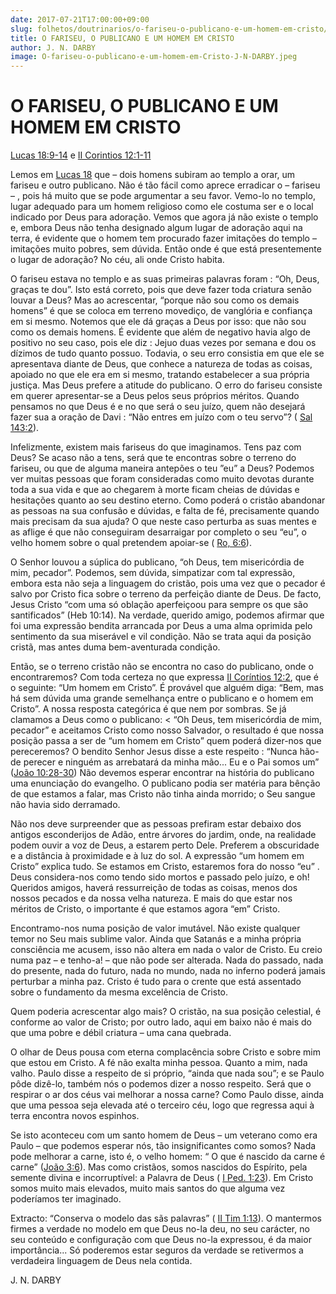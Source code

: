 ```yaml
---
date: 2017-07-21T17:00:00+09:00
slug: folhetos/doutrinarios/o-fariseu-o-publicano-e-um-homem-em-cristo/ 
title: O FARISEU, O PUBLICANO E UM HOMEM EM CRISTO 
author: J. N. DARBY
image: O-fariseu-o-publicano-e-um-homem-em-Cristo-J-N-DARBY.jpeg
---
```



O FARISEU, O PUBLICANO E UM HOMEM EM CRISTO 
===========================================

[Lucas 18:9-14](http://bibliaonline.com.br/acf/lc/18/9-14) e [II
Corintios 12:1-11](http://bibliaonline.com.br/acf/2co/12/1-11)

Lemos em [Lucas 18](http://bibliaonline.com.br/acf/lc/18) que – dois homens
subiram ao templo a orar, um fariseu e outro publicano. Não é tão fácil
como aprece erradicar o – fariseu – , pois há muito que se pode
argumentar a seu favor. Vemo-lo no templo, lugar adequado para um homem
religioso como ele costuma ser e o local indicado por Deus para
adoração. Vemos que agora já não existe o templo e, embora Deus não
tenha designado algum lugar de adoração aqui na terra, é evidente que o
homem tem procurado fazer imitações do templo – imitações muito pobres,
sem dúvida. Então onde é que está presentemente o lugar de adoração? No
céu, ali onde Cristo habita.

O fariseu estava no templo e as suas primeiras palavras foram : “Oh,
Deus, graças te dou”. Isto está correto, pois que deve fazer toda
criatura senão louvar a Deus? Mas ao acrescentar, “porque não sou como
os demais homens” é que se coloca em terreno movediço, de vanglória e
confiança em si mesmo. Notemos que ele dá graças a Deus por isso: que
não sou como os demais homens. É evidente que além de negativo havia
algo de positivo no seu caso, pois ele diz : Jejuo duas vezes por semana
e dou os dízimos de tudo quanto possuo. Todavia, o seu erro consistia em
que ele se apresentava diante de Deus, que conhece a natureza de todas
as coisas, apoiado no que ele era em si mesmo, tratando estabelecer a
sua própria justiça. Mas Deus prefere a atitude do publicano. O erro do
fariseu consiste em querer apresentar-se a Deus pelos seus próprios
méritos. Quando pensamos no que Deus é e no que será o seu juízo, quem
não desejará fazer sua a oração de Davi : “Não entres em juízo com o teu
servo”? ( [Sal 143:2](http://bibliaonline.com.br/acf/sl/143/2)).

Infelizmente, existem mais fariseus do que imaginamos. Tens paz com
Deus? Se acaso não a tens, será que te encontras sobre o terreno do
fariseu, ou que de alguma maneira antepões o teu ”eu” a Deus? Podemos
ver muitas pessoas que foram consideradas como muito devotas durante
toda a sua vida e que ao chegarem à morte ficam cheias de dúvidas e
hesitações quanto ao seu destino eterno. Como poderá o cristão abandonar
as pessoas na sua confusão e dúvidas, e falta de fé, precisamente quando
mais precisam da sua ajuda? O que neste caso perturba as suas mentes e
as aflige é que não conseguiram desarraigar por completo o seu “eu”, o
velho homem sobre o qual pretendem apoiar-se ( [Ro,
6:6](http://bibliaonline.com.br/acf/rm/6/6)).

O Senhor louvou a súplica do publicano, “oh Deus, tem misericórdia de
mim, pecador”. Podemos, sem dúvida, simpatizar com tal expressão, embora
esta não seja a linguagem do cristão, pois uma vez que o pecador é salvo
por Cristo fica sobre o terreno da perfeição diante de Deus. De facto,
Jesus Cristo “com uma só oblação aperfeiçoou para sempre os que são
santificados” (Heb 10:14). Na verdade, querido amigo, podemos afirmar
que foi uma expressão bendita arrancada por Deus a uma alma oprimida
pelo sentimento da sua miserável e vil condição. Não se trata aqui da
posição cristã, mas antes duma bem-aventurada condição.

Então, se o terreno cristão não se encontra no caso do publicano, onde o
encontraremos? Com toda certeza no que expressa [II Coríntios
12:2](http://bibliaonline.com.br/acf/2co/12/2), que é o seguinte: “Um
homem em Cristo”. É provável que alguém diga: “Bem, mas há sem dúvida
uma grande semelhança entre o publicano e o homem em Cristo”. A nossa
resposta categórica é que nem por sombras. Se já clamamos a Deus como o
publicano: \< “Oh Deus, tem misericórdia de mim, pecador” e aceitamos
Cristo como nosso Salvador, o resultado é que nossa posição passa a ser
de “um homem em Cristo” quem poderá dizer-nos que pereceremos? O bendito
Senhor Jesus disse a este respeito : “Nunca hão-de perecer e ninguém as
arrebatará da minha mão... Eu e o Pai somos um” ([João
10:28-30](http://bibliaonline.com.br/acf/jo/10/28-30)) Não devemos
esperar encontrar na história do publicano uma enunciação do evangelho.
O publicano podia ser matéria para bênção de que estamos a falar, mas
Cristo não tinha ainda morrido; o Seu sangue não havia sido derramado.

Não nos deve surpreender que as pessoas prefiram estar debaixo dos
antigos esconderijos de Adão, entre árvores do jardim, onde, na
realidade podem ouvir a voz de Deus, a estarem perto Dele. Preferem a
obscuridade e a distância à proximidade e à luz do sol. A expressão “um
homem em Cristo” explica tudo. Se estamos em Cristo, estaremos fora do
nosso “eu” . Deus considera-nos como tendo sido mortos e passado pelo
juízo, e oh! Queridos amigos, haverá ressurreição de todas as coisas,
menos dos nossos pecados e da nossa velha natureza. E mais do que estar
nos méritos de Cristo, o importante é que estamos agora “em” Cristo.

Encontramo-nos numa posição de valor imutável. Não existe qualquer temor
no Seu mais sublime valor. Ainda que Satanás e a minha própria
consciência me acusem, isso não altera em nada o valor de Cristo. Eu
creio numa paz – e tenho-a! – que não pode ser alterada. Nada do
passado, nada do presente, nada do futuro, nada no mundo, nada no
inferno poderá jamais perturbar a minha paz. Cristo é tudo para o crente
que está assentado sobre o fundamento da mesma excelência de Cristo.

Quem poderia acrescentar algo mais? O cristão, na sua posição celestial,
é conforme ao valor de Cristo; por outro lado, aqui em baixo não é mais
do que uma pobre e débil criatura – uma cana quebrada.

O olhar de Deus pousa com eterna complacência sobre Cristo e sobre mim
que estou em Cristo. A fé não exalta minha pessoa. Quanto a mim, nada
valho. Paulo disse a respeito de si próprio, “ainda que nada sou”; e se
Paulo pôde dizê-lo, também nós o podemos dizer a nosso respeito. Será
que o respirar o ar dos céus vai melhorar a nossa carne? Como Paulo
disse, ainda que uma pessoa seja elevada até o terceiro céu, logo que
regressa aqui à terra encontra novos espinhos.

Se isto aconteceu com um santo homem de Deus – um veterano como era
Paulo – que podemos esperar nós, tão insignificantes como somos? Nada
pode melhorar a carne, isto é, o velho homem: “ O que é nascido da carne
é carne” ([João 3:6](http://bibliaonline.com.br/acf/jo/3/6)). Mas como
cristãos, somos nascidos do Espírito, pela semente divina e
incorruptível: a Palavra de Deus ( [I Ped.
1:23](http://bibliaonline.com.br/acf/1pe/1/23)). Em Cristo somos muito
mais elevados, muito mais santos do que alguma vez poderíamos ter
imaginado.

Extracto: “Conserva o modelo das sãs palavras” ( [II Tim
1:13](http://bibliaonline.com.br/acf/2tm/1/13)). O mantermos firmes a
verdade no modelo em que Deus no-la deu, no seu carácter, no seu
conteúdo e configuração com que Deus no-la expressou, é da maior
importância... Só poderemos estar seguros da verdade se retivermos a
verdadeira linguagem de Deus nela contida.

J. N. DARBY
